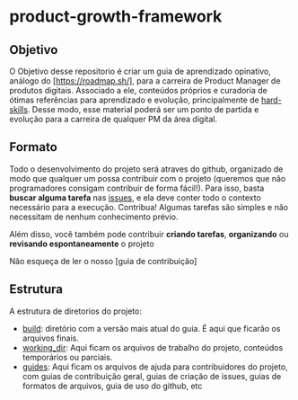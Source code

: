 # product-growth-framework

## Objetivo
O Objetivo desse repositorio é criar um guia de aprendizado opinativo, análogo do [https://roadmap.sh/], para a carreira de Product Manager de produtos digitais. Associado a ele, conteúdos próprios e curadoria de ótimas referências para aprendizado e evolução, principalmente de [hard-skills](https://www.gupy.io/blog/hard-skills-e-soft-skills). Desse modo, esse material poderá ser um ponto de partida e evolução para a carreira de qualquer PM da área digital.

## Formato
Todo o desenvolvimento do projeto será atraves do github, organizado de modo que qualquer um possa contribuir com o projeto (queremos que não programadores consigam contribuir de forma fácil!). Para isso, basta **buscar alguma tarefa** nas [issues](https://github.com/Community-Knowledge/product-growth-framework/issues), e ela deve conter todo o contexto necessário para a execução. Contribua! Algumas tarefas são simples e não necessitam de nenhum conhecimento prévio.

Além disso, você também pode contribuir **criando tarefas**, **organizando** ou **revisando espontaneamente** o projeto

Não esqueça de ler o nosso [guia de contribuição]

## Estrutura
A estrutura de diretorios do projeto:
- [build](https://github.com/Community-Knowledge/product-growth-framework/tree/master/build): diretório com a versão mais atual do guia. É aqui que ficarão os arquivos finais.
- [working_dir](https://github.com/Community-Knowledge/product-growth-framework/tree/master/working_dir): Aqui ficam os arquivos de trabalho do projeto, conteúdos temporários ou parciais.  
- [guides](https://github.com/Community-Knowledge/product-growth-framework/tree/master/guides): Aqui ficam os arquivos de ajuda para contribuidores do projeto, com guias de contribuição geral, guias de criação de issues, guias de formatos de arquivos, guia de uso do github, etc

